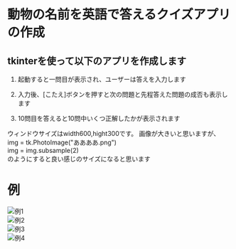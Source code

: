 # 動物の名前を英語で答えるクイズアプリの作成

## tkinterを使って以下のアプリを作成します

1. 起動すると一問目が表示され、ユーザーは答えを入力します

1. 入力後、[こたえ]ボタンを押すと次の問題と先程答えた問題の成否も表示します

1. 10問目を答えると10問中いくつ正解したかが表示されます

ウィンドウサイズはwidth600,hight300です。
画像が大きいと思いますが、  
img = tk.PhotoImage("ああああ.png")  
img = img.subsample(2)  
のようにすると良い感じのサイズになると思います

# 例

![例1](https://user-images.githubusercontent.com/73979965/107907871-2025ea80-6f98-11eb-882f-833d6077c0b7.png)  
![例2](https://user-images.githubusercontent.com/73979965/107907876-21efae00-6f98-11eb-8aea-3b42e72c849e.png)  
![例3](https://user-images.githubusercontent.com/73979965/107908265-fc16d900-6f98-11eb-9384-7be2b402c2db.png)  
![例4](https://user-images.githubusercontent.com/73979965/107908588-bf97ad00-6f99-11eb-9c16-1b9a76269248.png)  
